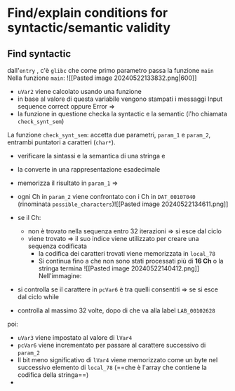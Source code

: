 # Find/explain conditions for syntactic/semantic validity
## Find syntactic
dall'`entry` , c'è `glibc` che come primo parametro passa la funzione `main`
Nella funzione `main`:
![[Pasted image 20240522133832.png|600]]
- `uVar2` viene calcolato usando una funzione
- in base al valore di questa variabile vengono stampati i messaggi Input sequence correct oppure Error
  =>
- la funzione in questione checka la syntactic e la semantic 
  (l'ho chiamata `check_synt_sem`)

La funzione `check_synt_sem`:
accetta due parametri, `param_1` e `param_2`, entrambi puntatori a caratteri (`char*`). 
- verificare la sintassi e la semantica di una stringa e 
- la converte in una rappresentazione esadecimale
- memorizza il risultato in `param_1`
=>
- ogni Ch in `param_2` viene confrontato con i Ch in `DAT_00107040` 
  (rinominata `possible_characters`)![[Pasted image 20240522134611.png]]

- se il Ch:
	- non è trovato nella sequenza entro 32 iterazioni => si esce dal ciclo
	-  viene trovato => il suo indice viene utilizzato per creare una sequenza codificata
		- la codifica dei caratteri trovati viene memorizzata in `local_78`
		- Si continua fino a che non sono stati processati più di **16 Ch** o la stringa termina
![[Pasted image 20240522140412.png]]
Nell'immagine:
- si controlla se il carattere in `pcVar6` è tra quelli consentiti => se si esce dal ciclo while
- controlla al massimo 32 volte, dopo di che va alla label `LAB_00102628`

poi:
- `uVar3` viene impostato al valore di `lVar4`
- `pcVar6` viene incrementato per passare al carattere successivo di `param_2`
- Il bit meno significativo di `lVar4` viene memorizzato come un byte nel successivo elemento di `local_78` (==che è l'array che contiene la codifica della stringa==)
- 